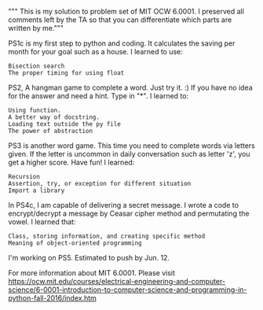 """ This is my solution to problem set of MIT OCW 6.0001.
	I preserved all comments left by the TA so that you can differentiate which parts are written by me."""

PS1c is my first step to python and coding. It calculates the saving per month for your goal such as a house. I learned to use:
  
	Bisection search  
	The proper timing for using float
  
PS2, A hangman game to complete a word. Just try it. :) If you have no idea for the answer and need a hint. Type in "*". I learned to:
  
	Using function.
	A better way of docstring.
	Loading text outside the py file
	The power of abstraction
	
PS3 is another word game. This time you need to complete words via letters given. If the letter is uncommon in daily conversation such as letter 'z', you get a higher score. Have fun! I learned:
  
	Recursion
	Assertion, try, or exception for different situation
	Import a library 
	
In PS4c, I am capable of delivering a secret message. I wrote a code to encrypt/decrypt a message by Ceasar cipher method and permutating the vowel. I learned that:
  
	Class, storing information, and creating specific method
	Meaning of object-oriented programming
  
I'm working on PS5. Estimated to push by Jun. 12.

For more information about MIT 6.0001. Please visit
https://ocw.mit.edu/courses/electrical-engineering-and-computer-science/6-0001-introduction-to-computer-science-and-programming-in-python-fall-2016/index.htm




